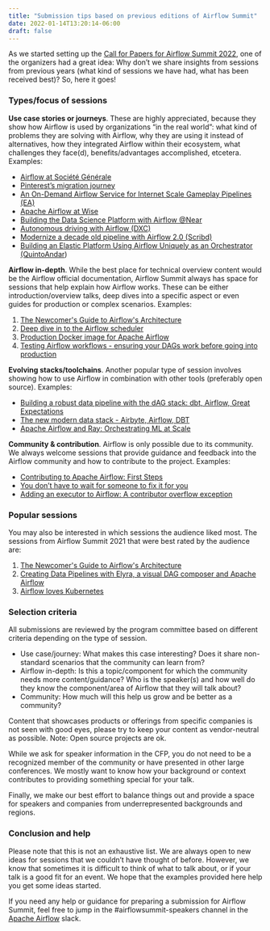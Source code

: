 ```yaml
---
title: "Submission tips based on previous editions of Airflow Summit"
date: 2022-01-14T13:20:14-06:00
draft: false
---
```


As we started setting up the [Call for Papers for Airflow Summit 2022](https://sessionize.com/airflow-summit-2022/), one of the organizers had a great idea: Why don’t we share insights from sessions from previous years (what kind of sessions we have had, what has been received best)? So, here it goes!


### Types/focus of sessions

**Use case stories or journeys**. These are highly appreciated, because they show how Airflow is used by organizations “in the real world”: what kind of problems they are solving with Airflow, why they are using it instead of alternatives, how they integrated Airflow within their ecosystem, what challenges they face(d), benefits/advantages accomplished, etcetera. Examples:



* [Airflow at Société Générale](https://airflowsummit.org/sessions/airflow-societe-generale/)
* [Pinterest’s migration journey](https://airflowsummit.org/sessions/2021/pinterest-migration-journey/)
* [An On-Demand Airflow Service for Internet Scale Gameplay Pipelines (EA)](https://airflowsummit.org/sessions/2021/an-on-demand-airflow-service-for-internet-scale-gameplay-pipelines/) 
* [Apache Airflow at Wise](https://airflowsummit.org/sessions/2021/apache-airflow-at-wise/)
* [Building the Data Science Platform with Airflow @Near](https://airflowsummit.org/sessions/2021/building-ml-pipelines-with-airflow/)
* [Autonomous driving with Airflow (DXC)](https://airflowsummit.org/sessions/autonomous-driving-airflow/)
* [Modernize a decade old pipeline with Airflow 2.0 (Scribd)](https://airflowsummit.org/sessions/2021/modernize-a-decade-old-pipeline-with-airflow-2.0)
* [Building an Elastic Platform Using Airflow Uniquely as an Orchestrator (QuintoAndar](https://airflowsummit.org/sessions/2021/building-an-elastic-platform-using-airflow-orchestrator/))

**Airflow in-depth**. While the best place for technical overview content would be the Airflow official documentation, Airflow Summit always has space for sessions that help explain how Airflow works. These can be either introduction/overview talks, deep dives into a specific aspect or even guides for production or complex scenarios. Examples:



1. [The Newcomer's Guide to Airflow's Architecture](https://airflowsummit.org/sessions/2021/guide-airflow-architecture/)
2. [Deep dive in to the Airflow scheduler](https://airflowsummit.org/sessions/2021/deep-dive-in-to-the-airflow-scheduler/)
3. [Production Docker image for Apache Airflow](https://airflowsummit.org/sessions/production-docker-image/)
4. [Testing Airflow workflows - ensuring your DAGs work before going into production](https://airflowsummit.org/sessions/testing-airflow-workflows/)

**Evolving stacks/toolchains**. Another popular type of session involves showing how to use Airflow in combination with other tools (preferably open source). Examples:



* [Building a robust data pipeline with the dAG stack: dbt, Airflow, Great Expectations](https://airflowsummit.org/sessions/2021/building-a-robust-data-pipeline-with-the-dag-stack/)
* [The new modern data stack - Airbyte, Airflow, DBT](https://airflowsummit.org/sessions/2021/the-new-modern-data-stack-airbyte-airflow-dbt/)
* [Apache Airflow and Ray: Orchestrating ML at Scale](https://airflowsummit.org/sessions/2021/airflow-ray/)

**Community & contribution**. Airflow is only possible due to its community. We always welcome sessions that provide guidance and feedback into the Airflow community and how to contribute to the project. Examples:

* [Contributing to Apache Airflow: First Steps](https://airflowsummit.org/sessions/2021/contributing-first-steps/)
* [You don’t have to wait for someone to fix it for you](https://airflowsummit.org/sessions/2021/dont-have-to-wait/)
* [Adding an executor to Airflow: A contributor overflow exception](https://airflowsummit.org/sessions/adding-executor-airflow/)


### Popular sessions

You may also be interested in which sessions the audience liked most. The sessions from Airflow Summit 2021 that were best rated by the audience are:

1. [The Newcomer's Guide to Airflow's Architecture](https://airflowsummit.org/sessions/2021/guide-airflow-architecture/)
2. [Creating Data Pipelines with Elyra, a visual DAG composer and Apache Airflow](https://airflowsummit.org/sessions/2021/creating-pipelines-elyra/)
3. [Airflow loves Kubernetes](https://airflowsummit.org/sessions/2021/airflow-loves-kubernetes/)


### Selection criteria

All submissions are reviewed by the program committee based on different criteria depending on the type of session.



* Use case/journey: What makes this case interesting? Does it share non-standard scenarios that the community can learn from? 
* Airflow in-depth: Is this a topic/component for which the community needs more content/guidance? Who is the speaker(s) and how well do they know the component/area of Airflow that they will talk about?
* Community: How much will this help us grow and be better as a community?

Content that showcases products or offerings from specific companies is not seen with good eyes, please try to keep your content as vendor-neutral as possible. Note: Open source projects are ok.

While we ask for speaker information in the CFP, you do not need to be a recognized member of the community or have presented in other large conferences. We mostly want to know how your background or context contributes to providing something special for your talk.

Finally, we make our best effort to balance things out and provide a space for speakers and companies from underrepresented backgrounds and regions.


### Conclusion and help

Please note that this is not an exhaustive list. We are always open to new ideas for sessions that we couldn’t have thought of before. However, we know that sometimes it is difficult to think of what to talk about, or if your talk is a good fit for an event. We hope that the examples provided here help you get some ideas started.

If you need any help or guidance for preparing a submission for Airflow Summit, feel free to jump in the #airflowsummit-speakers channel in the [Apache Airflow](https://apache-airflow.slack.com/) slack.

